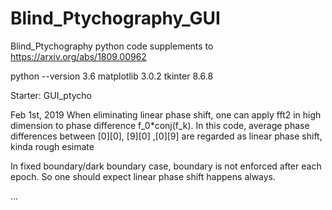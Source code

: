 # Blind_Ptychography_GUI
Blind_Ptychography python code supplements to https://arxiv.org/abs/1809.00962


python	--version     3.6
matplotlib    		  3.0.2
tkinter               8.6.8

Starter: GUI_ptycho 

Feb 1st, 2019
When eliminating linear phase shift, one can apply fft2
in high dimension to phase difference f_0*conj(f_k). In 
this code, average phase differences between [0][0], [9][0]
,[0][9] are regarded as linear phase shift, kinda rough 
esimate

In fixed boundary/dark boundary case, boundary is not 
enforced after each epoch. So one should expect linear 
phase shift happens always.


...




